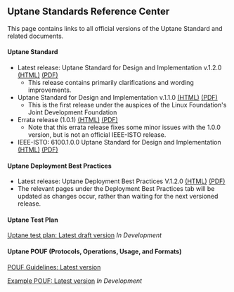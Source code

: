 ## **Uptane Standards Reference Center**

This page contains links to all official versions of the Uptane Standard and related documents.

#### **Uptane Standard** 

* Latest release: Uptane Standard for Design and Implementation v.1.2.0 [(HTML)](papers/uptane-standard.1.2.0.html)  [(PDF)](papers/uptane-standard.1.1.0.pdf)
  * This release contains primarily clarifications and wording improvements.
* Uptane Standard for Design and Implementation v.1.1.0 [(HTML)](papers/uptane-standard.1.1.0.html)  [(PDF)](papers/uptane-standard.1.1.0.pdf)
  * This is the first release under the auspices of the Linux Foundation's Joint Development Foundation
* Errata release (1.0.1) [(HTML)](papers/uptane-standard.1.0.1.html)  [(PDF)](papers/uptane-standard.1.0.1.pdf)
  * Note that this errata release fixes some minor issues with the 1.0.0 version, but is not an official IEEE-ISTO release.
* IEEE-ISTO: 6100.1.0.0 Uptane Standard for Design and Implementation   [(HTML)](papers/ieee-isto-6100.1.0.0.uptane-standard.html)  [(PDF)](papers/ieee-isto-6100.1.0.0.uptane-standard.pdf)

#### **Uptane Deployment Best Practices**

* Latest release: Uptane Deployment Best Practices V.1.2.0 [(HTML)](papers/V1.2.0_uptane_deploy.html) [(PDF)](papers/V1.2.0_uptane_deploy.pdf)
* The relevant pages under the Deployment Best Practices tab will be updated as changes occur, rather than waiting for the next versioned release.

#### **Uptane Test Plan**
[Uptane test plan: Latest draft version](papers/Penetration_Test_Report.pdf)
*In Development*

#### **Uptane POUF (Protocols, Operations, Usage, and Formats)**
[POUF Guidelines: Latest version](https://uptane.github.io/pouf.html)

[Example POUF: Latest version](https://uptane.github.io/reference_pouf.html)
*In Development*
